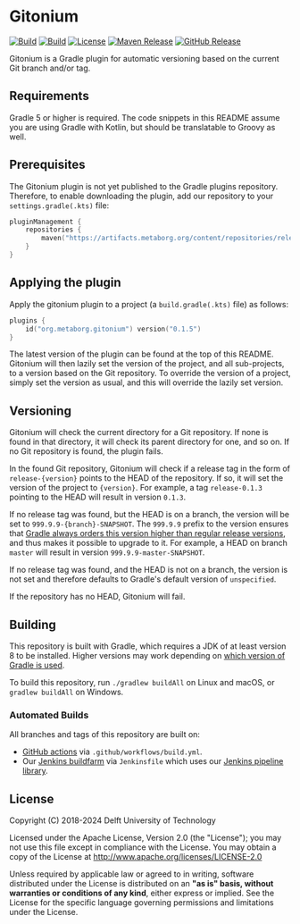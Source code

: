
# Gitonium
[![Build][github-build-badge]][github-build]
[![Build][jenkins-build-badge]][jenkins-build]
[![License][license-badge]][license]
[![Maven Release][maven-release-badge]][maven-release]
[![GitHub Release][github-release-badge]][github-release]

Gitonium is a Gradle plugin for automatic versioning based on the current Git branch and/or tag.


## Requirements
Gradle 5 or higher is required. The code snippets in this README assume you are using Gradle with Kotlin, but should be translatable to Groovy as well.


## Prerequisites
The Gitonium plugin is not yet published to the Gradle plugins repository. Therefore, to enable downloading the plugin, add our repository to your `settings.gradle(.kts)` file:

```kotlin
pluginManagement {
    repositories {
        maven("https://artifacts.metaborg.org/content/repositories/releases/")
    }
}
```


## Applying the plugin
Apply the gitonium plugin to a project (a `build.gradle(.kts)` file) as follows:

```kotlin
plugins {
    id("org.metaborg.gitonium") version("0.1.5")
}
```

The latest version of the plugin can be found at the top of this README. Gitonium will then lazily set the version of the project, and all sub-projects, to a version based on the Git repository. To override the version of a project, simply set the version as usual, and this will override the lazily set version.


## Versioning
Gitonium will check the current directory for a Git repository. If none is found in that directory, it will check its parent directory for one, and so on. If no Git repository is found, the plugin fails.

In the found Git repository, Gitonium will check if a release tag in the form of `release-{version}` points to the HEAD of the repository. If so, it will set the version of the project to `{version}`. For example, a tag `release-0.1.3` pointing to the HEAD will result in version `0.1.3`.

If no release tag was found, but the HEAD is on a branch, the version will be set to `999.9.9-{branch}-SNAPSHOT`. The `999.9.9` prefix to the version ensures that [Gradle always orders this version higher than regular release versions](https://docs.gradle.org/current/userguide/single_versions.html#version_ordering), and thus makes it possible to upgrade to it. For example, a HEAD on branch `master` will result in version `999.9.9-master-SNAPSHOT`.

If no release tag was found, and the HEAD is not on a branch, the version is not set and therefore defaults to Gradle's default version of `unspecified`.

If the repository has no HEAD, Gitonium will fail.


## Building
This repository is built with Gradle, which requires a JDK of at least version 8 to be installed. Higher versions may work depending on [which version of Gradle is used](https://docs.gradle.org/current/userguide/compatibility.html).

To build this repository, run `./gradlew buildAll` on Linux and macOS, or `gradlew buildAll` on Windows.

### Automated Builds
All branches and tags of this repository are built on:
- [GitHub actions](https://github.com/metaborg/gitonium/actions/workflows/build.yml) via `.github/workflows/build.yml`.
- Our [Jenkins buildfarm](https://buildfarm.metaborg.org/view/Devenv/job/metaborg/job/gitonium/) via `Jenkinsfile` which uses our [Jenkins pipeline library](https://github.com/metaborg/jenkins.pipeline/).


## License
Copyright (C) 2018-2024 Delft University of Technology

Licensed under the Apache License, Version 2.0 (the "License"); you may not use this file except in compliance with the License. You may obtain a copy of the License at <http://www.apache.org/licenses/LICENSE-2.0>

Unless required by applicable law or agreed to in writing, software distributed under the License is distributed on an **"as is" basis, without warranties or conditions of any kind**, either express or implied. See the License for the specific language governing permissions and limitations under the License.


[github-build-badge]: https://github.com/metaborg/gitonium/actions/workflows/build.yaml/badge.svg
[github-build]: https://github.com/metaborg/gitonium/actions
[jenkins-build-badge]: https://img.shields.io/jenkins/build/https/buildfarm.metaborg.org/job/metaborg/job/gitonium/job/master?label=Jenkins
[jenkins-build]: https://buildfarm.metaborg.org/job/metaborg/job/gitonium/job/master/lastBuild
[license-badge]: https://img.shields.io/github/license/metaborg/gitonium
[license]: https://github.com/metaborg/gitonium/blob/main/LICENSE
[maven-release-badge]: https://img.shields.io/maven-metadata/v?label=maven-release&metadataUrl=https%3A%2F%2Fartifacts.metaborg.org%2Fcontent%2Frepositories%2Freleases%2Forg%2Fmetaborg%2Fgitonium%2Fmaven-metadata.xml
[maven-release]: https://mvnrepository.com/artifact/org.metaborg/gitonium
[github-release-badge]: https://img.shields.io/github/v/release/metaborg/gitonium
[github-release]: https://github.com/metaborg/gitonium/releases
